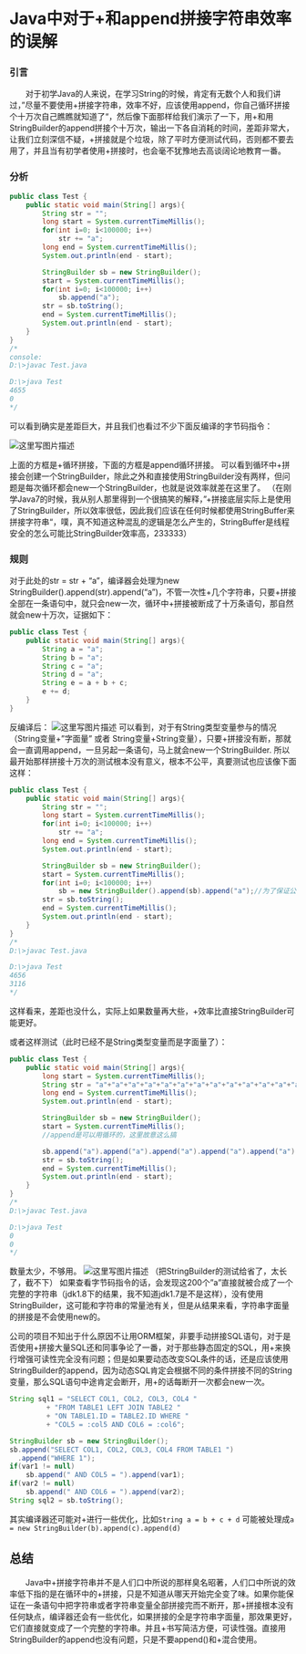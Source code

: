 # Java中对于+和append拼接字符串效率的误解

### 引言

　　对于初学Java的人来说，在学习String的时候，肯定有无数个人和我们讲过，”尽量不要使用+拼接字符串，效率不好，应该使用append，你自己循环拼接个十万次自己瞧瞧就知道了“，然后像下面那样给我们演示了一下，用+和用StringBuilder的append拼接个十万次，输出一下各自消耗的时间，差距非常大，让我们立刻深信不疑，+拼接就是个垃圾，除了平时方便测试代码，否则都不要去用了，并且当有初学者使用+拼接时，也会毫不犹豫地去高谈阔论地教育一番。

### 分析

```java
public class Test {
    public static void main(String[] args){
        String str = "";
        long start = System.currentTimeMillis();
        for(int i=0; i<100000; i++)
            str += "a";
        long end = System.currentTimeMillis();
        System.out.println(end - start);

        StringBuilder sb = new StringBuilder();
        start = System.currentTimeMillis();
        for(int i=0; i<100000; i++)
            sb.append("a");
        str = sb.toString();
        end = System.currentTimeMillis();   
        System.out.println(end - start);
    }
}
/*
console:
D:\>javac Test.java

D:\>java Test
4655
0
*/
```

可以看到确实是差距巨大，并且我们也看过不少下面反编译的字节码指令：

![这里写图片描述](https://cdn.jsdelivr.net/gh/2234416233/myImage/img/20171122165753319)

上面的方框是+循环拼接，下面的方框是append循环拼接。
可以看到循环中+拼接会创建一个StringBuilder，除此之外和直接使用StringBuilder没有两样，但问题是每次循环都会new一个StringBuilder，也就是说效率就差在这里了。
（在刚学Java7的时候，我从别人那里得到一个很搞笑的解释，”+拼接底层实际上是使用了StringBuilder，所以效率很低，因此我们应该在任何时候都使用StringBuffer来拼接字符串“，噗，真不知道这种混乱的逻辑是怎么产生的，StringBuffer是线程安全的怎么可能比StringBuilder效率高，233333）

### 规则

对于此处的str = str + “a”，编译器会处理为new StringBuilder().append(str).append(“a”)，不管一次性+几个字符串，只要+拼接全部在一条语句中，就只会new一次，循环中+拼接被断成了十万条语句，那自然就会new十万次，证据如下：

```java
public class Test {
    public static void main(String[] args){
        String a = "a";
        String b = "a";
        String c = "a";
        String d = "a";
        String e = a + b + c;
        e += d;
    }
}
```

反编译后：
![这里写图片描述](https://cdn.jsdelivr.net/gh/2234416233/myImage/img/20171122195304877)
可以看到，对于有String类型变量参与的情况（String变量+”字面量” 或者 String变量+String变量），只要+拼接没有断，那就会一直调用append，一旦另起一条语句，马上就会new一个StringBuilder.
所以最开始那样拼接十万次的测试根本没有意义，根本不公平，真要测试也应该像下面这样：

```java
public class Test {
    public static void main(String[] args){
        String str = "";
        long start = System.currentTimeMillis();
        for(int i=0; i<100000; i++)
            str += "a";
        long end = System.currentTimeMillis();
        System.out.println(end - start);

        StringBuilder sb = new StringBuilder();
        start = System.currentTimeMillis();
        for(int i=0; i<100000; i++)
            sb = new StringBuilder().append(sb).append("a");//为了保证公平，这里也要new
        str = sb.toString();
        end = System.currentTimeMillis();   
        System.out.println(end - start);
    }
}
/*
D:\>javac Test.java

D:\>java Test
4656
3116
*/
```

这样看来，差距也没什么，实际上如果数量再大些，+效率比直接StringBuilder可能更好。

或者这样测试（此时已经不是String类型变量而是字面量了）：

```java
public class Test {
    public static void main(String[] args){
        long start = System.currentTimeMillis();
        String str = "a"+"a"+"a"+"a"+"a"+"a"+"a"+"a"+"a"+"a"+"a"+"a"+"a"+"a"+"a"+"a"+"a"+"a"+"a"+"a"+"a"+"a"+"a"+"a"+"a"+"a"+"a"+"a"+"a"+"a"+"a"+"a"+"a"+"a"+"a"+"a"+"a"+"a"+"a"+"a"+"a"+"a"+"a"+"a"+"a"+"a"+"a"+"a"+"a"+"a"+"a"+"a"+"a"+"a"+"a"+"a"+"a"+"a"+"a"+"a"+"a"+"a"+"a"+"a"+"a"+"a"+"a"+"a"+"a"+"a"+"a"+"a"+"a"+"a"+"a"+"a"+"a"+"a"+"a"+"a"+"a"+"a"+"a"+"a"+"a"+"a"+"a"+"a"+"a"+"a"+"a"+"a"+"a"+"a"+"a"+"a"+"a"+"a"+"a"+"a"+"a"+"a"+"a"+"a"+"a"+"a"+"a"+"a"+"a"+"a"+"a"+"a"+"a"+"a"+"a"+"a"+"a"+"a"+"a"+"a"+"a"+"a"+"a"+"a"+"a"+"a"+"a"+"a"+"a"+"a"+"a"+"a"+"a"+"a"+"a"+"a"+"a"+"a"+"a"+"a"+"a"+"a"+"a"+"a"+"a"+"a"+"a"+"a"+"a"+"a"+"a"+"a"+"a"+"a"+"a"+"a"+"a"+"a"+"a"+"a"+"a"+"a"+"a"+"a"+"a"+"a"+"a"+"a"+"a"+"a"+"a"+"a"+"a"+"a"+"a"+"a"+"a"+"a"+"a"+"a"+"a"+"a"+"a"+"a"+"a"+"a"+"a"+"a"+"a"+"a"+"a"+"a"+"a"+"a"+"a"+"a"+"a"+"a"+"a"+"a";
        long end = System.currentTimeMillis();  
        System.out.println(end - start);

        StringBuilder sb = new StringBuilder();
        start = System.currentTimeMillis();
        //append是可以用循环的，这里故意这么搞     

        sb.append("a").append("a").append("a").append("a").append("a").append("a").append("a").append("a").append("a").append("a").append("a").append("a").append("a").append("a").append("a").append("a").append("a").append("a").append("a").append("a").append("a").append("a").append("a").append("a").append("a").append("a").append("a").append("a").append("a").append("a").append("a").append("a").append("a").append("a").append("a").append("a").append("a").append("a").append("a").append("a").append("a").append("a").append("a").append("a").append("a").append("a").append("a").append("a").append("a").append("a").append("a").append("a").append("a").append("a").append("a").append("a").append("a").append("a").append("a").append("a").append("a").append("a").append("a").append("a").append("a").append("a").append("a").append("a").append("a").append("a").append("a").append("a").append("a").append("a").append("a").append("a").append("a").append("a").append("a").append("a").append("a").append("a").append("a").append("a").append("a").append("a").append("a").append("a").append("a").append("a").append("a").append("a").append("a").append("a").append("a").append("a").append("a").append("a").append("a").append("a").append("a").append("a").append("a").append("a").append("a").append("a").append("a").append("a").append("a").append("a").append("a").append("a").append("a").append("a").append("a").append("a").append("a").append("a").append("a").append("a").append("a").append("a").append("a").append("a").append("a").append("a").append("a").append("a").append("a").append("a").append("a").append("a").append("a").append("a").append("a").append("a").append("a").append("a").append("a").append("a").append("a").append("a").append("a").append("a").append("a").append("a").append("a").append("a").append("a").append("a").append("a").append("a").append("a").append("a").append("a").append("a").append("a").append("a").append("a").append("a").append("a").append("a").append("a").append("a").append("a").append("a").append("a").append("a").append("a").append("a").append("a").append("a").append("a").append("a").append("a").append("a").append("a").append("a").append("a").append("a").append("a").append("a").append("a").append("a").append("a").append("a").append("a").append("a").append("a").append("a").append("a").append("a").append("a").append("a").append("a").append("a");
        str = sb.toString();
        end = System.currentTimeMillis();   
        System.out.println(end - start);
    }
}
/*
D:\>javac Test.java

D:\>java Test
0
0
*/
```

数量太少，不够用。
![这里写图片描述](https://cdn.jsdelivr.net/gh/2234416233/myImage/img/20171122204153118)
（把StringBuilder的测试给省了，太长了，截不下）
如果查看字节码指令的话，会发现这200个”a”直接就被合成了一个完整的字符串（jdk1.8下的结果，我不知道jdk1.7是不是这样），没有使用StringBuilder，这可能和字符串的常量池有关，但是从结果来看，字符串字面量的拼接是不会使用new的。

公司的项目不知出于什么原因不让用ORM框架，非要手动拼接SQL语句，对于是否使用+拼接大量SQL还和同事争论了一番，对于那些静态固定的SQL，用+来换行增强可读性完全没有问题；但是如果要动态改变SQL条件的话，还是应该使用StringBuilder的append，因为动态SQL肯定会根据不同的条件拼接不同的String变量，那么SQL语句中途肯定会断开，用+的话每断开一次都会new一次。

```java
String sql1 = "SELECT COL1, COL2, COL3, COL4 "
         + "FROM TABLE1 LEFT JOIN TABLE2 "
         + "ON TABLE1.ID = TABLE2.ID WHERE "
         + "COL5 = :col5 AND COL6 = :col6";

StringBuilder sb = new StringBuilder();
sb.append("SELECT COL1, COL2, COL3, COL4 FROM TABLE1 ")
  .append("WHERE 1");
if(var1 != null)
    sb.append(" AND COL5 = ").append(var1);
if(var2 != null)
    sb.append(" AND COL6 = ").append(var2);
String sql2 = sb.toString();
```

其实编译器还可能对+进行一些优化，比如`String a = b + c + d` 可能被处理成`a = new StringBuilder(b).append(c).append(d)`

## 总结

　　Java中+拼接字符串并不是人们口中所说的那样臭名昭著，人们口中所说的效率低下指的是在循环中的+拼接，只是不知道从哪天开始完全变了味。如果你能保证在一条语句中把字符串或者字符串变量全部拼接完而不断开，那+拼接根本没有任何缺点，编译器还会有一些优化，如果拼接的全是字符串字面量，那效果更好，它们直接就变成了一个完整的字符串。并且+书写简洁方便，可读性强。直接用StringBuilder的append也没有问题，只是不要append()和+混合使用。